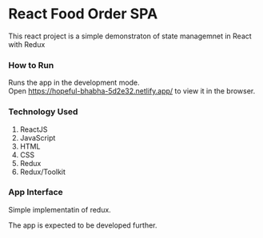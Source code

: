 # React Food Order SPA

This react project is a simple demonstraton of state managemnet in React with Redux


### How to Run

Runs the app in the development mode.\
Open https://hopeful-bhabha-5d2e32.netlify.app/ to view it in the browser.

### Technology Used
1. ReactJS
2. JavaScript
3. HTML
4. CSS
5. Redux
6. Redux/Toolkit

### App Interface
Simple implementatin of redux.



The app is expected to be developed further.